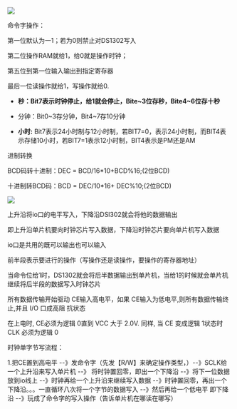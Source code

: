 ![](E:\嵌入式\笔记\img\Snipaste_2024-10-16_21-57-44.png)

命令字操作：

第一位默认为一1；若为0则禁止对DS1302写入

第二位操作RAM就给1，给0就是操作时钟；

第五位到第一位输入输出到指定寄存器

最后一位读操作就给1，写操作就给0.

- **秒：Bit7表示时钟停止，给1就会停止，Bite~3位存秒，Bite4~6位存十秒**

- 分钟：Bit0~3存分钟，Bit4~7存10分钟

- **小时:**  Bit7表示24小时制与12小时制，若BIT7=0，表示24小时制，而BIT4表示存储10小时，若BIT7=1表示12小时制，BIT4表示是PM还是AM

进制转换

BCD码转十进制：DEC = BCD/16*10+BCD%16;(2位BCD)

十进制转BCD码：BCD = DEC/10*16+ DEC%10;(2位BCD)

![](E:\嵌入式\笔记\img\Snipaste_2024-10-16_23-08-28.png)

上升沿将io口的电平写入，下降沿DSl302就会将他的数据输出

即上升沿单片机要向时钟芯片写入数据，下降沿时钟芯片要向单片机写入数据

io口是共用的既可以输出也可以输入

前半段表示要进行的操作（写操作还是读操作，要操作的寄存器地址）

当命令位给1时，DS1302就会将后半数据输出到单片机，当给1的时候就会单片机继续将后半段的数据写入时钟芯片

所有数据传输开始驱动 CE输入高电平，如果 CE输入为低电平,则所有数据传输终止,并且 I/O 口成高阻 抗状态

在上电时, CE必须为逻辑 0直到 VCC 大于 2.0V. 同样,  当 CE 变成逻辑 1状态时CLK 必须为逻辑 0

时钟单字节写流程：

1.把CE置到高电平 --》发命令字（先发【R/W】来确定操作类型，）--》SCLK给一个上升沿来写入单片机 --》 将时钟置回零，即出一个下降沿 --》将下一位数据放到io线上 --》时钟再给一个上升沿来继续写入数据 --》时钟置回零，再出一个下降沿。。。一直循环八次将一个字节的数据写入 --》然后再给一个低电平 即下降沿 --》玩成了命令字的写入操作（告诉单片机在哪读在哪写）

